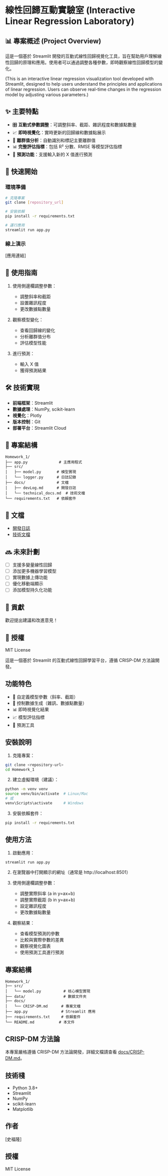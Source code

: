 # 線性回歸互動實驗室 (Interactive Linear Regression Laboratory)

## 📊 專案概述 (Project Overview)

這是一個基於 Streamlit 開發的互動式線性回歸視覺化工具，旨在幫助用戶理解線性回歸的原理和應用。使用者可以通過調整各種參數，即時觀察線性回歸模型的變化。

(This is an interactive linear regression visualization tool developed with Streamlit, designed to help users understand the principles and applications of linear regression. Users can observe real-time changes in the regression model by adjusting various parameters.)

## ✨ 主要特點

- 🎛️ **互動式參數調整**：可調整斜率、截距、雜訊程度和數據點數量
- 📈 **即時視覺化**：實時更新的回歸線和數據點展示
- 🎯 **離群值分析**：自動識別和標記主要離群值
- 📊 **完整評估指標**：包括 R² 分數、RMSE 等模型評估指標
- 🔮 **預測功能**：支援輸入新的 X 值進行預測

## 🚀 快速開始

### 環境準備
```bash
# 克隆專案
git clone [repository_url]

# 安裝依賴
pip install -r requirements.txt

# 運行應用
streamlit run app.py
```

### 線上演示
[應用連結]

## 📖 使用指南

1. 使用側邊欄調整參數：
   - 調整斜率和截距
   - 設置雜訊程度
   - 更改數據點數量

2. 觀察模型變化：
   - 查看回歸線的變化
   - 分析離群值分布
   - 評估模型性能

3. 進行預測：
   - 輸入 X 值
   - 獲得預測結果

## 🛠️ 技術實現

- **前端框架**：Streamlit
- **數據處理**：NumPy, scikit-learn
- **視覺化**：Plotly
- **版本控制**：Git
- **部署平台**：Streamlit Cloud

## 📂 專案結構

```
Homework_1/
├── app.py              # 主應用程式
├── src/
│   ├── model.py       # 模型實現
│   └── logger.py      # 日誌記錄
├── docs/              # 文檔
│   ├── devLog.md      # 開發日誌
│   └── technical_docs.md  # 技術文檔
└── requirements.txt   # 依賴套件
```

## 📝 文檔

- [開發日誌](docs/devLog.md)
- [技術文檔](docs/technical_docs.md)

## 🔜 未來計劃

- [ ] 支援多變量線性回歸
- [ ] 添加更多機器學習模型
- [ ] 實現數據上傳功能
- [ ] 優化移動端顯示
- [ ] 添加模型持久化功能

## 👥 貢獻

歡迎提出建議和改進意見！

## 📄 授權

MIT License

這是一個基於 Streamlit 的互動式線性回歸學習平台，遵循 CRISP-DM 方法論開發。

## 功能特色

- 🎯 自定義模型參數（斜率、截距）
- 🎲 控制數據生成（雜訊、數據點數量）
- 📊 即時視覺化結果
- 📈 模型評估指標
- 🔮 預測工具

## 安裝說明

1. 克隆專案：
```bash
git clone <repository-url>
cd Homework_1
```

2. 建立虛擬環境（建議）：
```bash
python -m venv venv
source venv/bin/activate  # Linux/Mac
# 或
venv\Scripts\activate     # Windows
```

3. 安裝依賴套件：
```bash
pip install -r requirements.txt
```

## 使用方法

1. 啟動應用：
```bash
streamlit run app.py
```

2. 在瀏覽器中打開顯示的網址（通常是 http://localhost:8501）

3. 使用側邊欄調整參數：
   - 調整實際斜率 (a in y=ax+b)
   - 調整實際截距 (b in y=ax+b)
   - 設定雜訊程度
   - 更改數據點數量

4. 觀察結果：
   - 查看模型預測的參數
   - 比較與實際參數的差異
   - 觀察視覺化圖表
   - 使用預測工具進行預測

## 專案結構

```
Homework_1/
├── src/
│   └── model.py          # 核心模型實現
├── data/                 # 數據文件夾
├── docs/
│   └── CRISP-DM.md      # 專案文檔
├── app.py               # Streamlit 應用
├── requirements.txt     # 依賴套件
└── README.md           # 本文件
```

## CRISP-DM 方法論

本專案嚴格遵循 CRISP-DM 方法論開發，詳細文檔請查看 [docs/CRISP-DM.md](docs/CRISP-DM.md)。

## 技術棧

- Python 3.8+
- Streamlit
- NumPy
- scikit-learn
- Matplotlib

## 作者

[史福隆]

## 授權

MIT License